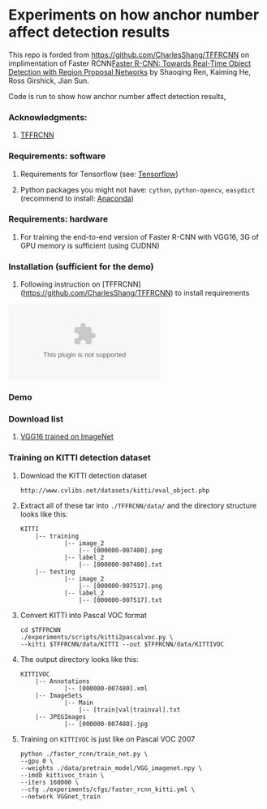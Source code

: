 # Experiments on how anchor number affect detection results

This repo is forded from https://github.com/CharlesShang/TFFRCNN on implimentation of Faster RCNN[Faster R-CNN: Towards Real-Time Object Detection with Region Proposal Networks](http://arxiv.org/pdf/1506.01497v3.pdf) by Shaoqing Ren, Kaiming He, Ross Girshick, Jian Sun.

Code is run to show how anchor number affect detection results,



### Acknowledgments: 

1. [TFFRCNN](https://github.com/CharlesShang/TFFRCNN)



### Requirements: software

1. Requirements for Tensorflow (see: [Tensorflow](https://www.tensorflow.org/))

2. Python packages you might not have: `cython`, `python-opencv`, `easydict` (recommend to install: [Anaconda](https://www.continuum.io/downloads))

### Requirements: hardware

1. For training the end-to-end version of Faster R-CNN with VGG16, 3G of GPU memory is sufficient (using CUDNN)

### Installation (sufficient for the demo)

1. Following instruction on [TFFRCNN] (https://github.com/CharlesShang/TFFRCNN) to install requirements

![prediction example](https://github.com/Benzlxs/TFFRCNN/edit/master/all_results.eps)


### Demo


### Download list

1. [VGG16 trained on ImageNet](https://drive.google.com/open?id=0ByuDEGFYmWsbNVF5eExySUtMZmM)


### Training on KITTI detection dataset

1. Download the KITTI detection dataset

    ```
    http://www.cvlibs.net/datasets/kitti/eval_object.php
    ```

2. Extract all of these tar into `./TFFRCNN/data/` and the directory structure looks like this:
    
    ```
    KITTI
        |-- training
                |-- image_2
                    |-- [000000-007480].png
                |-- label_2
                    |-- [000000-007480].txt
        |-- testing
                |-- image_2
                    |-- [000000-007517].png
                |-- label_2
                    |-- [000000-007517].txt
    ```

3. Convert KITTI into Pascal VOC format
    
    ```Shell
    cd $TFFRCNN
    ./experiments/scripts/kitti2pascalvoc.py \
    --kitti $TFFRCNN/data/KITTI --out $TFFRCNN/data/KITTIVOC
    ```

4. The output directory looks like this:

    ```
    KITTIVOC
        |-- Annotations
                |-- [000000-007480].xml
        |-- ImageSets
                |-- Main
                    |-- [train|val|trainval].txt
        |-- JPEGImages
                |-- [000000-007480].jpg
    ```

5. Training on `KITTIVOC` is just like on Pascal VOC 2007

    ```Shell
    python ./faster_rcnn/train_net.py \
    --gpu 0 \
    --weights ./data/pretrain_model/VGG_imagenet.npy \
    --imdb kittivoc_train \
    --iters 160000 \
    --cfg ./experiments/cfgs/faster_rcnn_kitti.yml \
    --network VGGnet_train
    ```


